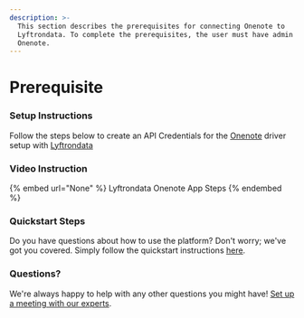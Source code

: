 ```yaml
---
description: >-
  This section describes the prerequisites for connecting Onenote to
  Lyftrondata. To complete the prerequisites, the user must have admin access to
  Onenote.
---
```


# Prerequisite

<mark style="color:blue;"></mark>

### Setup Instructions

Follow the steps below to create an API Credentials for the [Onenote](None) driver setup with [Lyftrondata](https://www.lyftrondata.com)

### Video Instruction

{% embed url="None" %}
Lyftrondata Onenote App Steps
{% endembed %}

### Quickstart Steps

Do you have questions about how to use the platform? Don't worry; we've got you covered. Simply follow the quickstart instructions [here](README.md).

### Questions? <a href="#questions" id="questions"></a>

We're always happy to help with any other questions you might have! [Set up a meeting with our experts](https://www.lyftrondata.com/book-a-meeting/).

